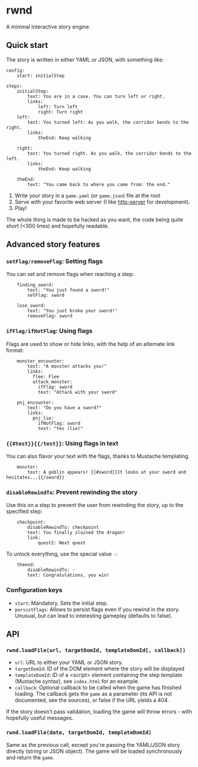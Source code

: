 # rwnd

A minimal interactive story engine.

## Quick start

The story is written in either YAML or JSON, with something like:

```
config:
    start: initialStep
    
steps: 
    initialStep:
        text: You are in a cave. You can turn left or right.
        links:
            left: Turn left
            right: Turn right
    left:
        text: You turned left: As you walk, the corridor bends to the right.
        links:
            theEnd: Keep walking
                
    right:
        text: You turned right. As you walk, the corridor bends to the left.
        links:
            theEnd: Keep walking
            
    theEnd:
        text: "You came back to where you came from: the end."
```

1. Write your story in a `game.yaml` (or `game.json`) file at the root
2. Serve with your favorite web server (I like [http-server](https://www.npmjs.com/package/http-server) for development).
3. Play!

The whole thing is made to be hacked as you want, the code being quite short (<300 lines) and hopefully readable.

## Advanced story features

### `setFlag/removeFlag`: Setting flags

You can set and remove flags when reaching a step:

```     
    finding_sword:
        text: "You just found a sword!"
        setFlag: sword
```

```     
    lose_sword:
        text: "You just broke your sword!"
        removeFlag: sword
```

### `ifFlag/ifNotFlag`: Using flags

Flags are used to show or hide links, with the help of an alternate link format:

```     
    monster_encounter:
        text: "A monster attacks you!"
        links:
          flee: Flee
          attack_monster:
            ifFlag: sword
            text: "Attack with your sword"
```

```     
    pnj_encounter:
        text: "Do you have a sword?"
        links:
          pnj_lie:
            ifNotFlag: sword
            text: "Yes (lie)"
```

### `{{#test}}{{/test}}`: Using flags in text

You can also flavor your text with the flags, thanks to Mustache templating.

```                 
    monster:
        text: A goblin appears! {{#sword}}It looks at your sword and hesitates...{{/sword}}
```

### `disableRewindTo`: Prevent rewinding the story

Use this on a step to prevent the user from rewinding the story, up to the specified step:

``` 
    checkpoint:
        disableRewindTo: checkpoint
        text: You finally slained the dragon!
        link: 
            quest2: Next quest
```

To unlock everything, use the special value `-`:

``` 
    theend: 
        disableRewindTo: -
        text: Congratulations, you win!
```

### Configuration keys

* `start`: Mandatory. Sets the initial step.
* `persistFlags`: Allows to persist flags even if you rewind in the story. Unusual, but can lead to interesting gameplay (defaults to false).

## API

### `rwnd.loadFile(url, targetDomId, templateDomId[, callback])`

* `url`: URL to either your YAML or JSON story.
* `targetDomId`: ID of the DOM element where the story will be displayed
* `templateDomId`: ID of a &lt;script> element containing the step template (Mustache syntax), see `index.html` for an example. 
* `callback`: Optional callback to be called when the game has finished loading. The callback gets the `game` as a parameter (its API is not documented, see the sources), or false if the URL yields a 404.

If the story doesn't pass validation, loading the game will throw errors - with hopefully useful messages.

### `rwnd.loadFile(data, targetDomId, templateDomId)`

Same as the previous call, except you're passing the YAML/JSON story directly (string or JSON object). The game will be loaded synchronously and return the `game`.
